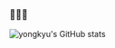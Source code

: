### 👋👋👋

<!--
**kurly-yongkyu/kurly-yongkyu** is a ✨ _special_ ✨ repository because its `README.md` (this file) appears on your GitHub profile.

Here are some ideas to get you started:

- 🔭 I’m currently working on ...
- 🌱 I’m currently learning ...
- 👯 I’m looking to collaborate on ...
- 🤔 I’m looking for help with ...
- 💬 Ask me about ...
- 📫 How to reach me: ...
- 😄 Pronouns: ...
- ⚡ Fun fact: ...
-->
![yongkyu's GitHub stats](https://github-readme-stats.vercel.app/api?username=kurly-yongkyu&show_icons=true&theme=dracula)
